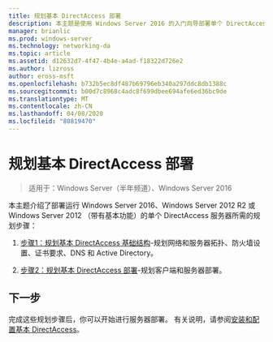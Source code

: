 ```yaml
---
title: 规划基本 DirectAccess 部署
description: 本主题是使用 Windows Server 2016 的入门向导部署单个 DirectAccess 服务器指南的一部分
manager: brianlic
ms.prod: windows-server
ms.technology: networking-da
ms.topic: article
ms.assetid: d12632d7-4f47-4b4e-a4ad-f18322d726e2
ms.author: lizross
author: eross-msft
ms.openlocfilehash: b732b5ec8df487b69796eb340a297ddc8db1388c
ms.sourcegitcommit: b00d7c8968c4adc8f699dbee694afe6ed36bc9de
ms.translationtype: MT
ms.contentlocale: zh-CN
ms.lasthandoff: 04/08/2020
ms.locfileid: "80819470"
---
```

# <a name="plan-a-basic-directaccess-deployment"></a>规划基本 DirectAccess 部署

>适用于：Windows Server（半年频道）、Windows Server 2016

本主题介绍了部署运行 Windows Server 2016、Windows Server 2012 R2 或 Windows Server 2012 （带有基本功能）的单个 DirectAccess 服务器所需的规划步骤：  
  
1.  [步骤1：规划基本 DirectAccess 基础结构](da-basic-plan-s1-infrastructure.md)-规划网络和服务器拓扑、防火墙设置、证书要求、DNS 和 Active Directory。  
  
2.  [步骤2：规划基本 DirectAccess 部署](da-basic-plan-s2-deployment.md)-规划客户端和服务器部署。  
  
## <a name="next-step"></a>下一步  
完成这些规划步骤后，你可以开始进行服务器部署。 有关说明，请参阅[安装和配置基本 DirectAccess](Install-and-Configure-Basic-DirectAccess.md)。  
  


